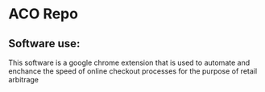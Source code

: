 # ACO Repo
 
## Software use:
This software is a google chrome extension that is used to automate and enchance the speed of online checkout processes for the purpose of retail arbitrage
